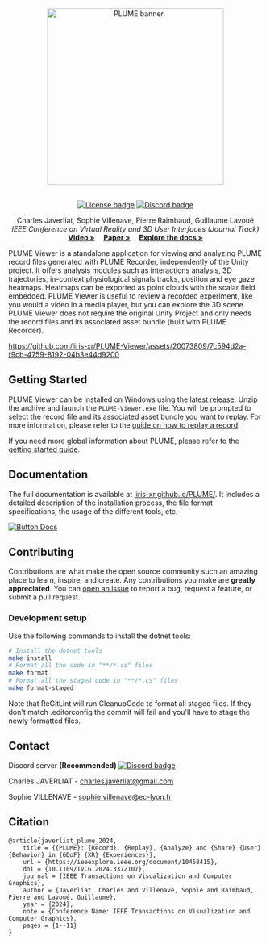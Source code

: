 <div align="center">
    <a href="https://github.com/liris-xr/PLUME">
        <picture>
            <source media="(prefers-color-scheme: dark)" srcset="Resources~/Images/plume_viewer_dark.png">
            <source media="(prefers-color-scheme: light)" srcset="Resources~/Images/plume_viewer_light.png">
            <img alt="PLUME banner." src="Resources~/Images/plume_viewer_light.png" width="350">
        </picture>
    </a><br/><br/>
    <p>
        <a href="https://opensource.org/license/gpl-3-0"><img alt="License badge" src="https://img.shields.io/badge/license-GPLv3-blue.svg"/></a>
        <a href="https://discord.gg/c3evqEWMge"><img alt="Discord badge" src="https://img.shields.io/discord/1151165491767935107?logo=discord&logoColor=white&label=discord"/></a>
    </p>
</div>
<p align="center">
    Charles Javerliat, Sophie Villenave, Pierre Raimbaud, Guillaume Lavoué
    <br />
    <em>IEEE Conference on Virtual Reality and 3D User Interfaces (Journal Track)</em>
    <br />
    <a href="https://www.youtube.com/watch?v=_6krSw7fNqg"><strong>Video »</strong></a>&emsp;
    <a href="https://hal.science/hal-04488824"><strong>Paper »</strong></a>&emsp;
    <a href="https://liris-xr.github.io/PLUME/"><strong>Explore the docs »</strong></a>
    <br />
</p>

PLUME Viewer is a standalone application for viewing and analyzing PLUME record files generated with PLUME Recorder, independently of the Unity project. It offers analysis modules such as interactions analysis, 3D trajectories, in-context physiological signals tracks, position and eye gaze heatmaps. Heatmaps can be exported as point clouds with the scalar field embedded. PLUME Viewer is useful to review a recorded experiment, like you would a video in a media player, but you can explore the 3D scene. PLUME Viewer does not require the original Unity Project and only needs the record files and its associated asset bundle (built with PLUME Recorder).

https://github.com/liris-xr/PLUME-Viewer/assets/20073809/7c594d2a-f9cb-4759-8192-04b3e44d9200

## Getting Started

PLUME Viewer can be installed on Windows using the [latest release](https://www.github.com/liris-xr/PLUME-Viewer/releases/). Unzip the archive and launch the `PLUME-Viewer.exe` file. You will be prompted to select the record file and its associated asset bundle you want to replay. For more information, please refer to the [guide on how to replay a record](https://liris-xr.github.io/PLUME/viewer/replay/).

If you need more global information about PLUME, please refer to the [getting started guide](https://liris-xr.github.io/PLUME/get-started/).

## Documentation

The full documentation is available at [liris-xr.github.io/PLUME/](https://liris-xr.github.io/PLUME/). It includes a detailed description of the installation process, the file format specifications, the usage of the different tools, etc.

[![Button Docs]][Explore the docs]

## Contributing

Contributions are what make the open source community such an amazing place to learn, inspire, and create. Any contributions you make are **greatly appreciated**. You can [open an issue](https://github.com/liris-xr/PLUME-Recorder/issues) to report a bug, request a feature, or submit a pull request.

### Development setup

Use the following commands to install the dotnet tools:

```bash
# Install the dotnet tools
make install
# Format all the code in "**/*.cs" files
make format
# Format all the staged code in "**/*.cs" files
make format-staged
```

Note that ReGitLint will run CleanupCode to format all staged files. If they don't match .editorconfig the commit will fail and you'll have to stage the newly formatted files.

## Contact

Discord server **(Recommended)** <a href="https://discord.gg/c3evqEWMge">
            <img alt="Discord badge" src="https://img.shields.io/discord/1151165491767935107?logo=discord&logoColor=white&label=discord"/>
        </a>

Charles JAVERLIAT - charles.javerliat@gmail.com

Sophie VILLENAVE - sophie.villenave@ec-lyon.fr

## Citation
```
@article{javerliat_plume_2024,
	title = {{PLUME}: {Record}, {Replay}, {Analyze} and {Share} {User} {Behavior} in {6DoF} {XR} {Experiences}},
	url = {https://ieeexplore.ieee.org/document/10458415},
	doi = {10.1109/TVCG.2024.3372107},
	journal = {IEEE Transactions on Visualization and Computer Graphics},
	author = {Javerliat, Charles and Villenave, Sophie and Raimbaud, Pierre and Lavoué, Guillaume},
	year = {2024},
	note = {Conference Name: IEEE Transactions on Visualization and Computer Graphics},
	pages = {1--11}
}
```

[Button Docs]: https://img.shields.io/badge/Explore%20the%20docs-%E2%86%92-brightgreen
[Explore the docs]: https://liris-xr.github.io/PLUME/
